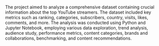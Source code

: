 The project aimed to analyze a comprehensive dataset containing crucial information about the top YouTube streamers. The dataset included key metrics such as ranking, categories, subscribers, country, visits, likes, comments, and more. The analysis was conducted using Python and Jupyter Notebook, employing various data exploration, trend analysis, audience study, performance metrics, content categories, brands and collaborations, benchmarking, and content recommendations.
